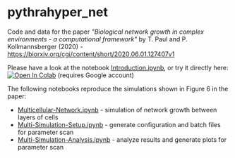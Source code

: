 # pythrahyper_net
Code and data for the paper *"Biological network growth in complex environments - a computational framework"* by T. Paul and P. Kollmannsberger (2020) - https://biorxiv.org/cgi/content/short/2020.06.01.127407v1

Please have a look at the notebook [Introduction.ipynb](https://github.com/CIA-CCTB/pythrahyper_net/blob/master/Introduction.ipynb), or try it directly here:  [![Open In Colab](https://colab.research.google.com/assets/colab-badge.svg)](https://colab.research.google.com/github/CIA-CCTB/pythrahyper_net/blob/master/Colab/Introduction_Colab.ipynb) (requires Google account)

The following notebooks reproduce the simulations shown in Figure 6 in the paper:

- [Multicellular-Network.ipynb](https://github.com/CIA-CCTB/pythrahyper_net/blob/master/Multicellular-Network.ipynb) - simulation of network growth between layers of cells
- [Multi-Simulation-Setup.ipynb](https://github.com/CIA-CCTB/pythrahyper_net/blob/master/Multi-Simulation-Setup.ipynb) - generate configuration and batch files for parameter scan
- [Multi-Simulation-Analysis.ipynb](https://github.com/CIA-CCTB/pythrahyper_net/blob/master/Multi-Simulation-Analysis.ipynb) - analyze results and generate plots for parameter scan
